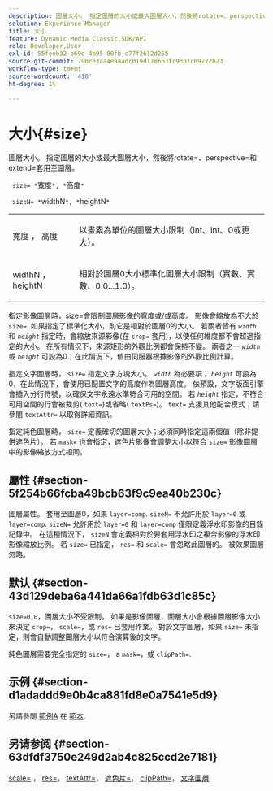 ```yaml
---
description: 圖層大小。 指定圖層的大小或最大圖層大小，然後將rotate=、perspective=和extend=套用至圖層。
solution: Experience Manager
title: 大小
feature: Dynamic Media Classic,SDK/API
role: Developer,User
exl-id: 55feeb32-b69d-4b95-80fb-c77f2612d255
source-git-commit: 790ce3aa4e9aadc019d17e663fc93d7c69772b23
workflow-type: tm+mt
source-wordcount: '418'
ht-degree: 1%

---
```


# 大小{#size}

圖層大小。 指定圖層的大小或最大圖層大小，然後將rotate=、perspective=和extend=套用至圖層。

` size= *`寬度`*, *`高度`*`

` sizeN= *`widthN`*, *`heightN`*`

<table id="simpletable_FBE17D736F93485AA0053BF447B4CC9F"> 
 <tr class="strow"> 
  <td class="stentry"> <p> <span class="codeph"> <span class="varname"> 寬度 </span>， <span class="varname"> 高度 </span> </span> </p> </td> 
  <td class="stentry"> <p>以畫素為單位的圖層大小限制（int、int、0或更大）。 </p> </td> 
 </tr> 
 <tr class="strow"> 
  <td class="stentry"> <p> <span class="codeph"> <span class="varname"> widthN </span>， <span class="varname"> heightN </span> </span> </p> </td> 
  <td class="stentry"> <p>相對於圖層0大小標準化圖層大小限制（實數、實數、0.0...1.0）。 </p> </td> 
 </tr> 
</table>

指定影像圖層時，size=會限制圖層影像的寬度或/或高度。 影像會縮放為不大於 `size=`. 如果指定了標準化大小，則它是相對於圖層0的大小。 若兩者皆有 *`width`* 和 *`height`* 指定時，會縮放來源影像(在 `crop=` 套用)，以使任何維度都不會超過指定的大小。 在所有情況下，來源矩形的外觀比例都會保持不變。 兩者之一 *`width`* 或 *`height`* 可設為0；在此情況下，值由伺服器根據影像的外觀比例計算。

指定文字圖層時， `size=` 指定文字方塊大小。 *`width`* 為必要項； *`height`* 可設為0，在此情況下，會使用已配置文字的高度作為圖層高度。 依預設，文字版面引擎會插入分行符號，以確保文字永遠水準符合可用的空間。 若 *`height`* 指定，不符合可用空間的行會被裁剪( `text=`)或省略( `textPs=`)。 `text=` 支援其他配合模式；請參閱 `textAttr=` 以取得詳細資訊。

指定純色圖層時， `size=` 定義確切的圖層大小；必須同時指定這兩個值（除非提供遮色片）。 若 `mask=` 也會指定，遮色片影像會調整大小以符合 `size=` 影像圖層中的影像縮放方式相同。

## 屬性 {#section-5f254b66fcba49bcb63f9c9ea40b230c}

圖層屬性。 套用至圖層0，如果 `layer=comp`. `sizeN=` 不允許用於 `layer=0` 或 `layer=comp`. `sizeN=` 允許用於 `layer=0` 和 `layer=comp` 僅限定義浮水印影像的目錄記錄中。 在這種情況下， `sizeN` 會定義相對於要套用浮水印之複合影像的浮水印影像縮放比例。 若 `size=` 已指定， `res=` 和 `scale=` 會忽略此圖層的。 被效果圖層忽略。

## 默认 {#section-43d129deba6a441da66a1fdb63d1c85c}

`size=0,0`，圖層大小不受限制。 如果是影像圖層，圖層大小會根據圖層影像大小來決定 `crop=`， `scale=`，或 `res=` 已套用作業。 對於文字圖層，如果 `size=` 未指定，則會自動調整圖層大小以符合演算後的文字。

純色圖層需要完全指定的 `size=`， a `mask=`，或 `clipPath=`.

## 示例 {#section-d1adaddd9e0b4ca881fd8e0a7541e5d9}

另請參閱 [範例A](../../../../../is-api/http-ref/image-serving-api-ref/c-http-protocol-reference/c-templates/r-example-a.md#reference-c78ea82e8a1646738e764fa6685dfbac) 在 [範本](../../../../../is-api/http-ref/image-serving-api-ref/c-http-protocol-reference/c-templates/c-templates.md#concept-3cd2d2adae0e41b2979b9640244d4d3e).

## 另请参阅 {#section-63dfdf3750e249d2ab4c825ccd2e7181}

[scale=](../../../../../is-api/http-ref/image-serving-api-ref/c-http-protocol-reference/c-command-reference/r-is-http-scale.md#reference-098c30cea1764f189e6f7c7e400cc065) ， [res=](../../../../../is-api/http-ref/image-serving-api-ref/c-http-protocol-reference/c-command-reference/r-res.md#reference-3d6fe416801148dea0f786f2b5169e55)， [textAttr=](../../../../../is-api/http-ref/image-serving-api-ref/c-http-protocol-reference/c-command-reference/r-textattr.md#reference-ff00484fa3244286abeff34911f7ec0d)， [遮色片=](../../../../../is-api/http-ref/image-serving-api-ref/c-http-protocol-reference/c-command-reference/r-mask.md#reference-922254e027404fb890b850e2723ee06e)， [clipPath=](../../../../../is-api/http-ref/image-serving-api-ref/c-http-protocol-reference/c-command-reference/r-clippath.md#reference-8139b1b52dc54749b51b109521ddf83d)， [文字圖層](../../../../../is-api/http-ref/image-serving-api-ref/c-http-protocol-reference/c-text-formatting/r-text-layers.md#reference-47e78cfb18134db5ab09e17af14a6a8f)

